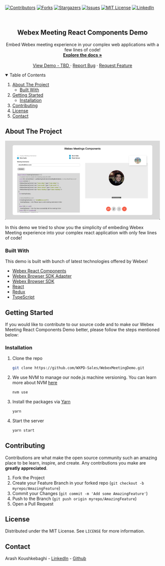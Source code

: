 [![Contributors][contributors-shield]][contributors-url]
[![Forks][forks-shield]][forks-url]
[![Stargazers][stars-shield]][stars-url]
[![Issues][issues-shield]][issues-url]
[![MIT License][license-shield]][license-url]
[![LinkedIn][linkedin-shield]][linkedin-url]

<!-- PROJECT LOGO -->
<br />
<p align="center">
  <h2 align="center">Webex Meeting React Components Demo</h2>

  <p align="center">
    Embed Webex meeting experience in your complex web applications with a few lines of code!
    <br />
    <a href="https://github.com/WXPD-Sales/WebexMeetingDemo"><strong>Explore the docs »</strong></a>
    <br />
    <br />
    <a href="https://github.com/WXPD-Sales/WebexMeetingDemo">View Demo - TBD </a>
    ·
    <a href="https://github.com/WXPD-Sales/WebexMeetingDemo/issues">Report Bug</a>
    ·
    <a href="https://github.com/WXPD-Sales/WebexMeetingDemo/issues">Request Feature</a>
  </p>
</p>

<!-- TABLE OF CONTENTS -->
<details open="open">
  <summary>Table of Contents</summary>
  <ol>
    <li>
      <a href="#about-the-project">About The Project</a>
      <ul>
        <li><a href="#built-with">Built With</a></li>
      </ul>
    </li>
    <li>
      <a href="#getting-started">Getting Started</a>
      <ul>
        <li><a href="#installation">Installation</a></li>
      </ul>
    </li>
    <li><a href="#contributing">Contributing</a></li>
    <li><a href="#license">License</a></li>
    <li><a href="#contact">Contact</a></li>
  </ol>
</details>

<!-- ABOUT THE PROJECT -->

## About The Project

[![Product Name Screen Shot][product-screenshot]](https://example.com)

In this demo we tried to show you the simplicity of embeding Webex Meeting experience into your complex react application with only few lines of code!

### Built With

This demo is built with bunch of latest technologies offered by Webex!

- [Webex React Components](https://github.com/webex/components)
- [Webex Browser SDK Adapter](https://github.com/webex/sdk-component-adapter)
- [Webex Browser SDK](https://github.com/webex/webex-js-sdk)
- [React](https://reactjs.org)
- [Redux](https://redux.js.org/)
- [TypeScript](https://www.typescriptlang.org/)

<!-- GETTING STARTED -->

## Getting Started

If you would like to contribute to our source code and to make our Webex Meeting React Components Demo better, please follow the steps mentioned below:

### Installation

1. Clone the repo
   ```sh
   git clone https://github.com/WXPD-Sales/WebexMeetingDemo.git
   ```
2. We use NVM to manage our node.js machine versioning. You can learn more about NVM [here](https://github.com/nvm-sh/nvm)
   ```sh
   nvm use
   ```
3. Install the packages via [Yarn](https://classic.yarnpkg.com/en/)
   ```sh
   yarn
   ```
4. Start the server
   ```sh
   yarn start
   ```

<!-- CONTRIBUTING -->

## Contributing

Contributions are what make the open source community such an amazing place to be learn, inspire, and create. Any contributions you make are **greatly appreciated**.

1. Fork the Project
2. Create your Feature Branch in your forked repo (`git checkout -b myrepo/AmazingFeature`)
3. Commit your Changes (`git commit -m 'Add some AmazingFeature'`)
4. Push to the Branch (`git push origin myrepo/AmazingFeature`)
5. Open a Pull Request

<!-- LICENSE -->

## License

Distributed under the MIT License. See `LICENSE` for more information.

<!-- CONTACT -->

## Contact

Arash Koushkebaghi - [LinkedIn](https://www.linkedin.com/in/arash-koushkebaghi-9b1701a4/) - [Github](https://github.com/akoushke)

<!-- MARKDOWN LINKS & IMAGES -->
<!-- https://www.markdownguide.org/basic-syntax/#reference-style-links -->

[contributors-shield]: https://img.shields.io/github/contributors/WXPD-Sales/WebexMeetingDemo.svg?style=for-the-badge
[contributors-url]: https://github.com/WXPD-Sales/WebexMeetingDemo/graphs/contributors
[forks-shield]: https://img.shields.io/github/forks/WXPD-Sales/WebexMeetingDemo.svg?style=for-the-badge
[forks-url]: https://github.com/WXPD-Sales/WebexMeetingDemo/network/members
[stars-shield]: https://img.shields.io/github/stars/WXPD-Sales/WebexMeetingDemo.svg?style=for-the-badge
[stars-url]: https://github.com/WXPD-Sales/WebexMeetingDemo/stargazers
[issues-shield]: https://img.shields.io/github/issues/WXPD-Sales/WebexMeetingDemo.svg?style=for-the-badge
[issues-url]: https://github.com/WXPD-Sales/WebexMeetingDemo/issues
[license-shield]: https://img.shields.io/github/license/WXPD-Sales/WebexMeetingDemo.svg?style=for-the-badge
[license-url]: https://github.com/WXPD-Sales/WebexMeetingDemo/blob/master/LICENSE.txt
[linkedin-shield]: https://img.shields.io/badge/-LinkedIn-black.svg?style=for-the-badge&logo=linkedin&colorB=555
[linkedin-url]: https://www.linkedin.com/in/arash-koushkebaghi-9b1701a4/
[product-screenshot]: assets/images/WebexMeetingDemo.png
